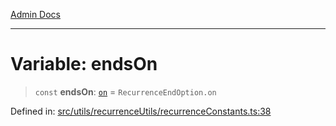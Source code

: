 [Admin Docs](/)

***

# Variable: endsOn

> `const` **endsOn**: [`on`](utils\recurrenceUtils\recurrenceTypes\README\enumerations\RecurrenceEndOption.md#on) = `RecurrenceEndOption.on`

Defined in: [src/utils/recurrenceUtils/recurrenceConstants.ts:38](https://github.com/PalisadoesFoundation/talawa-admin/blob/main/src/utils/recurrenceUtils/recurrenceConstants.ts#L38)
